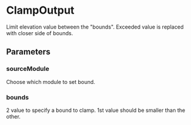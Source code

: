 # ClampOutput
Limit elevation value between the "bounds". Exceeded value is replaced with closer side of bounds.

## Parameters
### sourceModule
Choose which module to set bound.

### bounds
2 value to specify a bound to clamp. 1st value should be smaller than the other.
